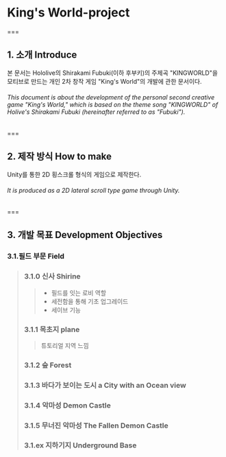 # King's World-project
===
## 1. 소개 Introduce
 본 문서는 Hololive의 Shirakami Fubuki(이하 후부키)의 주제곡 "KINGWORLD"을 모티브로 만드는 개인 2차 창작 게임 "King's World"의 개발에 관한 문서이다.
###### This document is about the development of the personal second creative game "King's World," which is based on the theme song "KINGWORLD" of Holive's Shirakami Fubuki (hereinafter referred to as "Fubuki").
===
## 2. 제작 방식 How to make
 Unity를 통한 2D 횡스크롤 형식의 게임으로 제작한다.
 ###### It is produced as a 2D lateral scroll type game through Unity.
===
## 3. 개발 목표 Development Objectives
### 3.1.필드 부문 Field
>### 3.1.0 신사 Shirine
>> * 필드를 잇는 로비 역할
>> * 세전함을 통해 기초 업그레이드
>> * 세이브 기능
>### 3.1.1 목초지 plane
>> 튜토리얼 지역 느낌
>### 3.1.2 숲 Forest
>> 
>### 3.1.3 바다가 보이는 도시 a City with an Ocean view
>### 3.1.4 악마성 Demon Castle
>### 3.1.5 무너진 악마성 The Fallen Demon Castle
>### 3.1.ex 지하기지 Underground Base